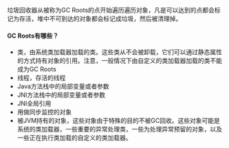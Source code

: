 
垃圾回收器从被称为GC Roots的点开始遍历遍历对象，凡是可以达到的点都会标记为存活，堆中不可到达的对象都会标记成垃圾，然后被清理掉。 


#### GC Roots有哪些？  
- 类，由系统类加载器加载的类。这些类从不会被卸载，它们可以通过静态属性的方式持有对象的引用。注意，一般情况下由自定义的类加载器加载的类不能成为GC Roots
- 线程，存活的线程
- Java方法栈中的局部变量或者参数
- JNI方法栈中的局部变量或者参数
- JNI全局引用
- 用做同步监控的对象
- 被JVM持有的对象，这些对象由于特殊的目的不被GC回收。这些对象可能是系统的类加载器，一些重要的异常处理类，一些为处理异常预留的对象，以及一些正在执行类加载的自定义的类加载器。
